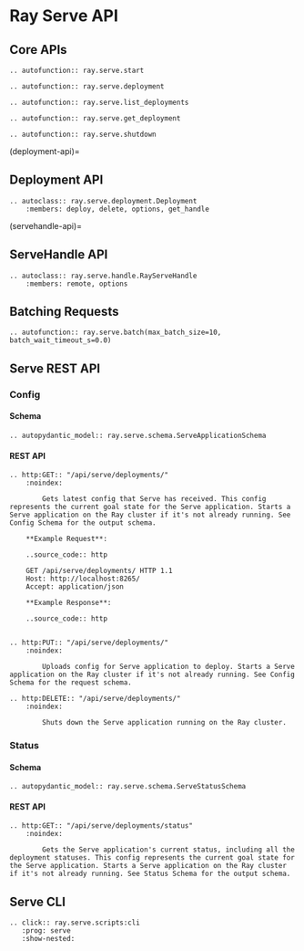 # Ray Serve API

## Core APIs

```{eval-rst}
.. autofunction:: ray.serve.start
```

```{eval-rst}
.. autofunction:: ray.serve.deployment
```

```{eval-rst}
.. autofunction:: ray.serve.list_deployments
```

```{eval-rst}
.. autofunction:: ray.serve.get_deployment
```

```{eval-rst}
.. autofunction:: ray.serve.shutdown
```

(deployment-api)=

## Deployment API

```{eval-rst}
.. autoclass:: ray.serve.deployment.Deployment
    :members: deploy, delete, options, get_handle
```

(servehandle-api)=

## ServeHandle API

```{eval-rst}
.. autoclass:: ray.serve.handle.RayServeHandle
    :members: remote, options
```

## Batching Requests

```{eval-rst}
.. autofunction:: ray.serve.batch(max_batch_size=10, batch_wait_timeout_s=0.0)
```

## Serve REST API

### Config

#### Schema

```{eval-rst}
.. autopydantic_model:: ray.serve.schema.ServeApplicationSchema

```

#### REST API

```{eval-rst}
.. http:GET:: "/api/serve/deployments/"
    :noindex:

        Gets latest config that Serve has received. This config represents the current goal state for the Serve application. Starts a Serve application on the Ray cluster if it's not already running. See Config Schema for the output schema.
    
    **Example Request**:

    ..source_code:: http

    GET /api/serve/deployments/ HTTP 1.1
    Host: http://localhost:8265/
    Accept: application/json

    **Example Response**:

    ..source_code:: http


```

```{eval-rst}
.. http:PUT:: "/api/serve/deployments/"
    :noindex:

        Uploads config for Serve application to deploy. Starts a Serve application on the Ray cluster if it's not already running. See Config Schema for the request schema.
```

```{eval-rst}
.. http:DELETE:: "/api/serve/deployments/"
    :noindex:

        Shuts down the Serve application running on the Ray cluster.
```

### Status

#### Schema

```{eval-rst}
.. autopydantic_model:: ray.serve.schema.ServeStatusSchema

```

#### REST API

```{eval-rst}
.. http:GET:: "/api/serve/deployments/status"
    :noindex:

        Gets the Serve application's current status, including all the deployment statuses. This config represents the current goal state for the Serve application. Starts a Serve application on the Ray cluster if it's not already running. See Status Schema for the output schema.
```

## Serve CLI

```{eval-rst}
.. click:: ray.serve.scripts:cli
   :prog: serve
   :show-nested:
```
